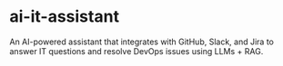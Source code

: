 # ai-it-assistant
An AI-powered assistant that integrates with GitHub, Slack, and Jira to answer IT questions and resolve DevOps issues using LLMs + RAG.
